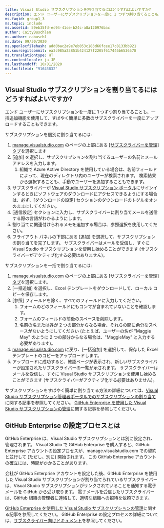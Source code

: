 ```yaml
---
title: Visual Studio サブスクリプションを割り当てるにはどうすればよいですか?
description: エンド ユーザーにサブスクリプションを一度に 1 つずつ割り当てることも、一括追加機能を使用して、すばやく簡単に多数の...をアップロードすることもできます
ms.faqid: group1_3
ms.topic: include
ms.assetid: 59eb35fd-ec94-41ce-b24c-a8a120976bac
author: CaityBuschlen
ms.author: cabuschl
ms.date: 09/30/2020
ms.openlocfilehash: add0bac2a9e7eb053c183d66fcee17c8133bb921
ms.sourcegitcommit: ea3c985a23851b424127f2205f617446b6536578
ms.translationtype: HT
ms.contentlocale: ja-JP
ms.lasthandoff: 10/01/2020
ms.locfileid: "91643832"
---
```

## <a name="how-do-i-assign-visual-studio-subscriptions"></a>Visual Studio サブスクリプションを割り当てるにはどうすればよいですか?

エンド ユーザーにサブスクリプションを一度に 1 つずつ割り当てることも、一括追加機能を使用して、すばやく簡単に多数のサブスクライバーを一度にアップロードすることもできます。

サブスクリプションを個別に割り当てるには:

1. [manage.visualstudio.com](https://manage.visualstudio.com) のページの上部にある [[サブスクライバーを管理] タブ](https://manage.visualstudio.com/subscribers)を選択します
2. [追加] を選択し、サブスクリプションを割り当てるユーザーの名前とメール アドレスを入力します。
    1. 組織で Azure Active Directory を使用している場合は、名前フィールドによって、現在のディレクトリ内のユーザーが検索されます。 検索結果から選択することも、手動でユーザーを追加することもできます。
3. サブスクライバーが [Visual Studio サブスクリプション ポータル](https://my.visualstudio.com/)にサインインするときにソフトウェアのダウンロードにアクセスできるようにする場合は、必ず、[ダウンロードの設定] セクションのダウンロードのトグルをオンのままにしてください。
4. [通信設定] セクションに入力し、サブスクライバーに割り当てメールを送信する際の言語がわかるようにします。
5. 割り当てに関連付けられるメモを追加する場合は、参照選択を使用してください。
6. フライアウト パネルの下部にある [追加] を選択して、サブスクリプションの割り当てを完了します。 サブスクライバーはメールを受信し、すぐに Visual Studio サブスクリプションを使用し始めることができます (サブスクライバーがアクティブ化する必要はありません)。

サブスクリプションを一括で割り当てるには:

1. [manage.visualstudio.com](https://manage.visualstudio.com) のページの上部にある [[サブスクライバーを管理] タブ](https://manage.visualstudio.com/subscribers)を選択します。
2. [一括追加] を選択し、Excel テンプレートをダウンロードして、ローカル コピーを保存します。
3. [参照] フィールドを除く、すべてのフィールドに入力してください。
    1. フォームのどのフィールドにもコンマが含まれていないことを確認します。
    2. フォームのフィールドの前後のスペースを削除します。
    3. 名前の名または姓が 2 つの部分からなる場合、それらの間に余分なスペースがないようにしてください (たとえば、ユーザーの名が "Maggie May" のように 2 つの部分からなる場合は、"MaggieMay" と入力する必要があります)。
4. [manage.visualstudio.com](https://manage.visualstudio.com) に戻り、[一括追加] を選択して、保存した Excel テンプレートのコピーをアップロードします。
5. アップロードに成功すると、確認ページが表示され、新しいサブスクライバーが設定されたサブスクライバーの一覧が示されます。 サブスクライバーはメールを受信し、すぐに Visual Studio サブスクリプションを使用し始めることができます (サブスクライバーがアクティブ化する必要はありません)。

サブスクリプションをすばやく簡単に割り当てる方法の詳細については、[Visual Studio サブスクリプション管理者ポータルでのサブスクリプションの割り当て](https://docs.microsoft.com/visualstudio/subscriptions/assign-license#add-a-single-subscriber)に関する記事を参照してください。  [GitHub Enterprise を使用した Visual Studio サブスクリプションの管理](https://docs.microsoft.com/visualstudio/subscriptions/assign-github)に関する記事を参照してください。 

## <a name="what-is-the-github-enterprise-setup-process"></a>GitHub Enterprise の設定プロセスとは 

GitHub Enterprise は、Visual Studio サブスクリプションとは別に設定され、管理されます。 Visual Studio で GitHub Enterprise を購入すると、GitHub Enterprise アカウントの設定プロセスが、manage.visualstudio.com での契約と並行して (ただし、別に) 開始されます。 この GitHub Enterprise アカウントの確立には、時間がかかることがあります。  

会社が GitHub Enterprise アカウントを設定した後、GitHub Enterprise を使用した Visual Studio サブスクリプションが割り当てられているサブスクライバーは、Visual Studio サブスクリプションがリンクされていることを通知する電子メールを GitHub から受け取ります。 電子メールを受信したサブスクライバーは、GitHub 組織の管理者に連絡して、適切な組織への招待を依頼できます。 

[GitHub Enterprise を使用した Visual Studio サブスクリプションの管理](https://docs.microsoft.com/visualstudio/subscriptions/assign-github)に関する記事を参照してください。 GitHub Enterprise の設定プロセスの詳細については、[サブスクライバー向けドキュメント](https://docs.microsoft.com/visualstudio/subscriptions/access-github)を参照してください。 